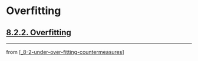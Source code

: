 # Overfitting

## [**8.2.2.** Overfitting](https://livebook.manning.com/book/deep-learning-with-javascript/chapter-8/43)

---
from [[_8-2-under-over-fitting-countermeasures]]

[//begin]: # "Autogenerated link references for markdown compatibility"
[_8-2-under-over-fitting-countermeasures]: _8-2-under-over-fitting-countermeasures.md "Under Over Fit Counter Measures"
[//end]: # "Autogenerated link references"
